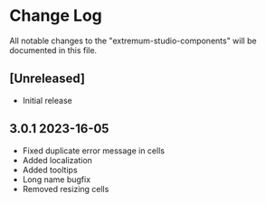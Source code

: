 # Change Log

All notable changes to the "extremum-studio-components" will be documented in this file.

## [Unreleased]

- Initial release

## 3.0.1 2023-16-05
- Fixed duplicate error message in cells
- Added localization
- Added tooltips
- Long name bugfix
- Removed resizing cells
